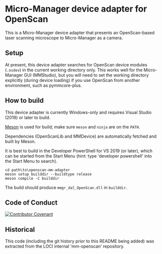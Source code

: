 # Micro-Manager device adapter for OpenScan

This is a Micro-Manager device adapter that presents an OpenScan-based laser
scanning microscope to Micro-Manager as a camera.

## Setup

At present, this device adapter searches for OpenScan device modules (`.osdev`)
in the current working directory only. This works well for the Micro-Manager
GUI (MMStudio), but you will need to set the working directory explicitly
(during device loading) if you use OpenScan from another environment, such as
pymmcore-plus.

## How to build

This device adapter is currently Windows-only and requires Visual Studio (2019)
or later to build.

[Meson](https://github.com/mesonbuild/meson/releases) is used for build; make
sure `meson` and `ninja` are on the `PATH`.

Dependencies (OpenScanLib and MMDevice) are automatically fetched and built by
Meson.

It is best to build in the Developer PowerShell for VS 2019 (or later), which
can be started from the Start Menu (hint: type 'developer powershell' into the
Start Menu to search).

```pwsh
cd path\to\openscan-mm-adapter
meson setup builddir --buildtype release
meson compile -C builddir
```

The build should produce `mmgr_dal_OpenScan.dll` in `builddir`.

## Code of Conduct

[![Contributor Covenant](https://img.shields.io/badge/Contributor%20Covenant-2.0-4baaaa.svg)](https://github.com/openscan-lsm/OpenScan/blob/main/CODE_OF_CONDUCT.md)

## Historical

This code (including the git history prior to this README being added) was
extracted from the LOCI internal 'mm-openscan' repository.
